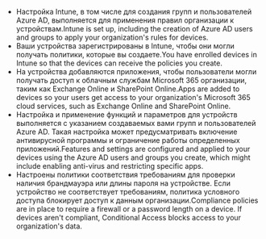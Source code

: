 - <span data-ttu-id="c1323-101">Настройка Intune, в том числе для создания групп и пользователей Azure AD, выполняется для применения правил организации к устройствам.</span><span class="sxs-lookup"><span data-stu-id="c1323-101">Intune is set up, including the creation of Azure AD users and groups to apply your organization's rules for devices.</span></span>
- <span data-ttu-id="c1323-102">Ваши устройства зарегистрированы в Intune, чтобы они могли получать политики, которые вы создаете.</span><span class="sxs-lookup"><span data-stu-id="c1323-102">You have enrolled devices in Intune so that the devices can receive the policies you create.</span></span>
- <span data-ttu-id="c1323-103">На устройства добавляются приложения, чтобы пользователи могли получать доступ к облачным службам Microsoft 365 организации, таким как Exchange Online и SharePoint Online.</span><span class="sxs-lookup"><span data-stu-id="c1323-103">Apps are added to devices so your users get access to your organization's Microsoft 365 cloud services, such as Exchange Online and SharePoint Online.</span></span>
- <span data-ttu-id="c1323-104">Настройка и применение функций и параметров для устройств выполняется с указанием создаваемых вами групп и пользователей Azure AD. Такая настройка может предусматривать включение антивирусной программы и ограничение работы определенных приложений.</span><span class="sxs-lookup"><span data-stu-id="c1323-104">Features and settings are configured and applied to your devices using the Azure AD users and groups you create, which might include enabling anti-virus and restricting specific apps.</span></span>
- <span data-ttu-id="c1323-p101">Настроены политики соответствия требованиям для проверки наличия брандмауэра или длины пароля на устройстве. Если устройство не соответствует требованиям, политика условного доступа блокирует доступ к данным организации.</span><span class="sxs-lookup"><span data-stu-id="c1323-p101">Compliance policies are in place to require a firewall or a password length on a device. If devices aren't compliant, Conditional Access blocks access to your organization's data.</span></span>
